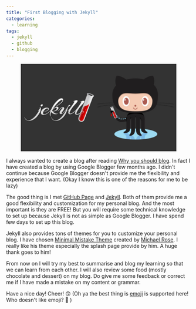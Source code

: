 ```yaml
---
title: "First Blogging with Jekyll"
categories:
  - learning
tags:
  - jekyll
  - github 
  - blogging
---
```


<figure>
  <a href="/assets/images/post/2017-10-23-first-blogging/jekyll.jpg"><img src="/assets/images/post/2017-10-23-first-blogging/jekyll.jpg"></a>
</figure>


I always wanted to create a blog after reading [Why you should blog](https://medium.com/@racheltho/why-you-yes-you-should-blog-7d2544ac1045). In fact I have created a blog by using Google Blogger few months ago. I didn't continue because Google Blogger doesn't provide me the flexibility and experience that I want. (Okay I know this is one of the reasons for me to be lazy) 

The good thing is I met [GitHub Page](https://pages.github.com/) and [Jekyll](https://jekyllrb.com/). Both of them provide me a good flexibility and customization for my personal blog. And the most important is they are FREE! But you will require some technical knowledge to set up because Jekyll is not as simple as Google Blogger. I have spend few days to set up this blog. 

Jekyll also provides tons of themes for you to customize your personal blog. I have chosen [Minimal Mistake Theme](https://mmistakes.github.io/minimal-mistakes/) created by [Michael Rose](https://github.com/mmistakes). I really like his theme especially the splash page provide by him. A huge thank goes to him! 

From now on I will try my best to summarise and blog my learning so that we can learn from each other. I will also review some food (mostly chocolate and dessert) on my blog. Do give me some feedback or correct me if I have made a mistake on my content or grammar. 

Have a nice day! Cheer! :kissing_smiling_eyes: (Oh ya the best thing is [emoji](https://www.webpagefx.com/tools/emoji-cheat-sheet/) is supported here! Who doesn't like emoji? :ghost: )


